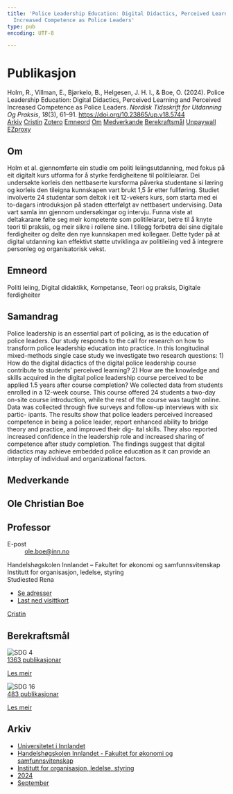 ```yaml
---
title: 'Police Leadership Education: Digital Didactics, Perceived Learning and Perceived
  Increased Competence as Police Leaders'
type: pub
encoding: UTF-8

---
```

<h1>Publikasjon</h1>
<article id="csl-bib-container-WKURWPJI" class="csl-bib-container">
  <div class="csl-bib-body"> <div class="csl-entry">Holm, R., Villman, E., Bjørkelo, B., Helgesen, J. H. I., &#38; Boe, O. (2024). Police Leadership Education: Digital Didactics, Perceived Learning and Perceived Increased Competence as Police Leaders. <i>Nordisk Tidsskrift for Utdanning Og Praksis</i>, <i>18</i>(3), 61–91. <a href="https://doi.org/10.23865/up.v18.5744">https://doi.org/10.23865/up.v18.5744</a></div> </div>
  <div class="csl-bib-buttons">
    <a href="#taxonomy-article-WKURWPJI" alt="archive" class="csl-bib-button">Arkiv</a>
    <a href="https://app.cristin.no/results/show.jsf?id=2304329" alt="Cristin" class="csl-bib-button">Cristin</a>
    <a href="http://zotero.org/groups/5881554/items/WKURWPJI" alt="Zotero" class="csl-bib-button">Zotero</a>
    <a href="#keywords-article-WKURWPJI" alt="keywords" class="csl-bib-button">Emneord</a>
    <a href="#about-article-WKURWPJI" alt="about_pub" class="csl-bib-button">Om</a>
    <a href="#contributors-article-WKURWPJI" alt="contributors" class="csl-bib-button">Medverkande</a>
    <a href="#sdg-article-WKURWPJI" alt="sdg" class="csl-bib-button">Berekraftsmål</a>
    <a href="https://doi.org/10.23865/up.v18.5744" alt="Unpaywall" class="csl-bib-button">Unpaywall</a>
    <a href="https://doi.org/10.23865/up.v18.5744" alt="EZproxy" class="csl-bib-button">EZproxy</a>
  </div>
  <div id="csl-bib-meta-container-WKURWPJI"></div>
</article>
<div id="csl-bib-meta-WKURWPJI" class="csl-bib-meta">
  <article id="about-article-WKURWPJI" class="about_pub-article">
    <h1>Om</h1>
    Holm et al. gjennomførte ein studie om politi leiingsutdanning, med fokus på eit digitalt kurs utforma for å styrke ferdigheitene til politileiarar. Dei undersøkte korleis den nettbaserte kursforma påverka studentane si læring og korleis den tileigna kunnskapen vart brukt 1,5 år etter fullføring. Studiet involverte 24 studentar som deltok i eit 12-vekers kurs, som starta med ei to-dagars introduksjon på staden etterfølgt av nettbasert undervising. Data vart samla inn gjennom undersøkingar og intervju. Funna viste at deltakarane følte seg meir kompetente som politileiarar, betre til å knyte teori til praksis, og meir sikre i rollene sine. I tillegg forbetra dei sine digitale ferdigheiter og delte den nye kunnskapen med kollegaer. Dette tyder på at digital utdanning kan effektivt støtte utviklinga av politileiing ved å integrere personleg og organisatorisk vekst.
  </article>
  <article id="keywords-article-WKURWPJI" class="keywords-article">
    <h1>Emneord</h1>
    Politi leiing, Digital didaktikk, Kompetanse, Teori og praksis, Digitale ferdigheiter
  </article>
  <article id="abstract-article-WKURWPJI" class="abstract-article">
    <h1>Samandrag</h1>
    Police leadership is an essential part of policing, as is the education of police leaders. Our study responds to the call for research on how to transform police leadership education into practice. In this longitudinal mixed-methods single case study we investigate two research questions: 1) How do the digital didactics of the digital police leadership course contribute to students’ perceived learning? 2) How are the knowledge and skills acquired in the digital police leadership course perceived to be applied 1.5 years after course completion? 
We collected data from students enrolled in a 12-week course. This course offered 24 students a two-day on-site course introduction, while the rest of the course was taught online. Data was collected through five surveys and follow-up interviews with six partic- ipants. The results show that police leaders perceived increased competence in being a police leader, report enhanced ability to bridge theory and practice, and improved their dig- ital skills. They also reported increased confidence in the leadership role and increased sharing of competence after study completion. The findings suggest that digital didactics may achieve embedded police education as it can provide an interplay of individual and organizational factors.
  </article>
  <article id="contributors-article-WKURWPJI" class="contributors-article">
    <h1>Medverkande</h1>
    <div class="personas"> <div class="vrtx-hinn-person-card"> <div class="photo"> <i class="lar la-user-circle missing-person"></i> </div> <div class="info"> <hgroup><h1>Ole Christian Boe</h1> <h2>Professor</h2> </hgroup><dl> <dt>E-post</dt> <dd> <a href="mailto:ole.boe@inn.no">ole.boe@inn.no</a> </dd> </dl> <p> Handelshøgskolen Innlandet – Fakultet for økonomi og samfunnsvitenskap<br> Institutt for organisasjon, ledelse, styring<br> Studiested Rena </p> <ul class="vrtx-hinn-links"> <li><a href="https://www.inn.no/finn-en-ansatt/ole-boe.html#vrtx-hinn-addresses">Se adresser</a></li> <li><a href="https://www.inn.no/finn-en-ansatt/ole-boe.html?vrtx=vcf">Last ned visittkort</a></li> </ul> </div> </div> <a href="https://app.cristin.no/persons/show.jsf?id=603087" alt="Cristin URL" class="personas-cristin">Cristin</a> </div>
  </article>
  <article id="sdg-article-WKURWPJI" class="sdg-article">
    <h1>Berekraftsmål</h1>
    <div class="sdg-container"><div id="sdg4" class="sdg">
        <img src="{{< params subfolder >}}images/sdg/sdg04_nn.png" class="image" alt="SDG 4">
        <div class="sdg-overlay">
          <a href="{{< params subfolder >}}nn/archive/?sdg=4#archive" class="sdg-publication-count"><span>1363</span> publikasjonar</a>
          <p><a href="https://fn.no/om-fn/fns-baerekraftsmaal/god-utdanning?lang=nno-NO" class="sdg-read-more">Les meir</a></p>
        </div>
      </div> <div id="sdg16" class="sdg">
        <img src="{{< params subfolder >}}images/sdg/sdg16_nn.png" class="image" alt="SDG 16">
        <div class="sdg-overlay">
          <a href="{{< params subfolder >}}nn/archive/?sdg=16#archive" class="sdg-publication-count"><span>483</span> publikasjonar</a>
          <p><a href="https://fn.no/om-fn/fns-baerekraftsmaal/fred-rettferdighet-og-velfungerende-institusjoner?lang=nno-NO" class="sdg-read-more">Les meir</a></p>
        </div>
      </div></div>
  </article>
  <article id="taxonomy-article-WKURWPJI" class="taxonomy-article">
    <h1>Arkiv</h1>
    <ul>
      <li><a href="{{< params subfolder >}}nn/archive/?key=3DCRN523">Universitetet i Innlandet</a></li>
      <li><a href="{{< params subfolder >}}nn/archive/?key=DU8Q9LN9">Handelshøgskolen Innlandet - Fakultet for økonomi og samfunnsvitenskap</a></li>
      <li><a href="{{< params subfolder >}}nn/archive/?key=4LUWR3ZM">Institutt for organisasjon, ledelse, styring</a></li>
      <li><a href="{{< params subfolder >}}nn/archive/?key=TY5PNNUR">2024</a></li>
      <li><a href="{{< params subfolder >}}nn/archive/?key=75IEWQR5">September</a></li>
    </ul>
  </article>
</div>
